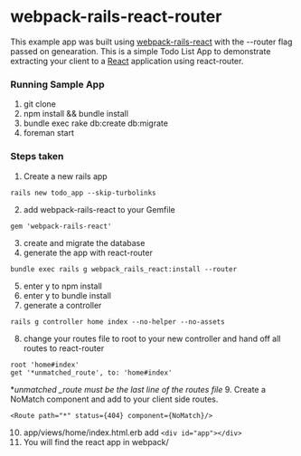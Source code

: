 # webpack-rails-react-router

This example app was built using [webpack-rails-react](https://github.com/cottonwoodcoding/webpack-rails-react) with the --router flag passed on genearation.  This is a simple Todo List App to demonstrate extracting your client to a [React](https://facebook.github.io/react/) application using react-router.

### Running Sample App
1.  git clone
2.  npm install && bundle install
3.  bundle exec rake db:create db:migrate
4.  foreman start
### Steps taken
1.  Create a new rails app
```
rails new todo_app --skip-turbolinks
```
2. add webpack-rails-react to your Gemfile
```
gem 'webpack-rails-react'
```
3.  create and migrate the database
4.  generate the app with react-router
```
bundle exec rails g webpack_rails_react:install --router
```
5. enter y to npm install
6. enter y to bundle install
7. generate a controller
```
rails g controller home index --no-helper --no-assets
```
8. change your routes file to root to your new controller and hand off all routes to react-router
```
root 'home#index'
get '*unmatched_route', to: 'home#index'
```
**unmatched _route must be the last line of the routes file*
9. Create a NoMatch component and add to your client side routes.
```
<Route path="*" status={404} component={NoMatch}/>
```
10. app/views/home/index.html.erb add ```<div id="app"></div>```
11. You will find the react app in webpack/
